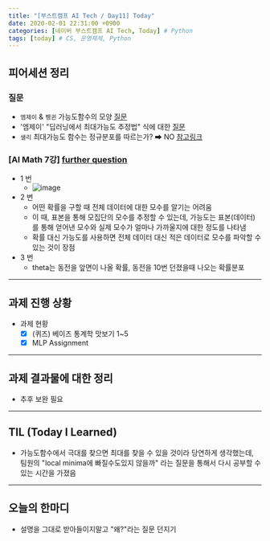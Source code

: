 ```yaml
---
title: "[부스트캠프 AI Tech / Day11] Today"
date: 2020-02-01 22:31:00 +0900
categories: [네이버 부스트캠프 AI Tech, Today] # Python
tags: [today] # CS, 운영체제, Python
---
```



## **피어세션 정리**

### 질문

- `엠제이` & `펭귄` 가능도함수의 모양 [질문](https://github.com/boostcamp-ai-tech-4/peer-session/issues/44)
- '엠제이' "딥러닝에서 최대가능도 추정법" 식에 대한 [질문](https://github.com/boostcamp-ai-tech-4/peer-session/issues/45)
- `샐리` 최대가능도 함수는 정규분포를 따르는가?
  ➡ NO [참고링크](https://datascienceschool.net/02%20mathematics/09.02%20%EC%B5%9C%EB%8C%80%EA%B0%80%EB%8A%A5%EB%8F%84%20%EC%B6%94%EC%A0%95%EB%B2%95.html)

### [AI Math 7강] [further question](https://www.edwith.org/bcaitech1/lecture/339608)

- 1 번
  - ![image](https://user-images.githubusercontent.com/26226101/106432772-87c93980-64b2-11eb-847c-db76e7ed6185.png)
- 2 번
  - 어떤 확률을 구할 때 전체 데이터에 대한 모수를 알기는 어려움
  - 이 때, 표본을 통해 모집단의 모수를 추정할 수 있는데, 가능도는 표본(데이터) 를 통해 얻어낸 모수와 실제 모수가 얼마나 가까울지에 대한 정도를 나타냄
  - 확률 대신 가능도를 사용하면 전체 데이터 대신 적은 데이터로 모수를 파악할 수 있는 것이 장점
- 3 번
  - theta는 동전을 앞면이 나올 확률,  동전을 10번 던졌을때 나오는 확률분포

---

## **과제 진행 상황**

- 과제 현황
  - [X] (퀴즈) 베이즈 통계학 맛보기 1~5
  - [X] MLP Assignment

---

## **과제 결과물에 대한 정리**

- 추후 보완 필요

---

## **TIL (Today I Learned)**

- 가능도함수에서 극대를 찾으면 최대를 찾을 수 있을 것이라 당연하게 생각했는데, 팀원의 "local minima에 빠질수도있지 않을까" 라는 질문을 통해서 다시 공부할 수 있는 시간을 가졌음

---

## **오늘의 한마디**

- 설명을 그대로 받아들이지말고 "왜?"라는 질문 던지기
